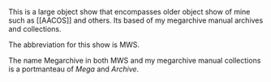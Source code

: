This is a large object show that encompasses older object show of mine such as [[AACOS]] and others. Its based of my megarchive manual archives and collections.

The abbreviation for this show is MWS.

The name Megarchive in both MWS and my megarchive manual collections is a portmanteau of *Mega* and *Archive*.
